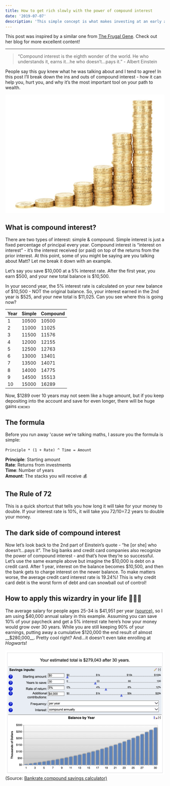 ```yaml
---
title: How to get rich slowly with the power of compound interest
date: '2019-07-07'
description: 'This simple concept is what makes investing at an early age the ultimate path to wealth'
---
```


This post was inspired by a similar one from [The Frugal Gene](https://www.thefrugalgene.com/compound-interest-formula/). Check out her blog for more excellent content!

---

> “Compound interest is the eighth wonder of the world. He who understands it, earns it…he who doesn’t…pays it.” - Albert Einstein

People say this guy knew what he was talking about and I tend to agree! In this post I’ll break down the ins and outs of compound interest - how it can help you, hurt you, and why it’s the most important tool on your path to wealth.

![Coin Stacks](./coin-stacks.jpeg)

## What is compound interest?

There are two types of interest: simple & compound. Simple interest is just a fixed percentage of principal every year. Compound interest is “interest on interest” - it’s the interest received (or paid) on top of the returns from the prior interest. At this point, some of you might be saying are you talking about Matt? Let me break it down with an example.

Let’s say you save $10,000 at a 5% interest rate. After the first year, you earn $500, and your new total balance is \$10,500.

In your second year, the 5% interest rate is calculated on your new balance of $10,500 - NOT the original balance. So, your interest earned in the 2nd year is $525, and your new total is \$11,025. Can you see where this is going now?

| Year | Simple | Compound |
| ---- | ------ | -------- |
| 1    | 10500  | 10500    |
| 2    | 11000  | 11025    |
| 3    | 11500  | 11576    |
| 4    | 12000  | 12155    |
| 5    | 12500  | 12763    |
| 6    | 13000  | 13401    |
| 7    | 13500  | 14071    |
| 8    | 14000  | 14775    |
| 9    | 14500  | 15513    |
| 10   | 15000  | 16289    |

Now, \$1289 over 10 years may not seem like a huge amount, but if you keep depositing into the account and save for even longer, there will be huge gains 💵💵💵

## The formula

Before you run away 'cause we're talking maths, I assure you the formula is simple:

`Principle * (1 + Rate) ^ Time = Amount`

**Principle**: Starting amount  
**Rate**: Returns from investments  
**Time**: Number of years  
**Amount**: The stacks you will receive 💰

## The Rule of 72

This is a quick shortcut that tells you how long it will take for your money to double. If your interest rate is 10%, it will take you 72/10=7.2 years to double your money.

## The dark side of compound interest

Now let’s look back to the 2nd part of Einstein’s quote - “he [or she] who doesn’t…pays it”. The big banks and credit card companies also recognize the power of compound interest - and that’s how they’re so successful. Let’s use the same example above but imagine the $10,000 is debt on a credit card. After 1 year, interest on the balance becomes $10,500, and then the bank gets to charge interest on the newer balance. To make matters worse, the average credit card interest rate is 19.24%! This is why credit card debt is the worst form of debt and can snowball out of control!

<!-- > Related: How to master credit card usage (link coming soon). -->

## How to apply this wizardry in your life 🧙🏼‍♀️

The average salary for people ages 25-34 is $41,951 per year [(source)](https://smartasset.com/retirement/the-average-salary-by-age), so I am using $40,000 annual salary in this example. Assuming you can save 10% of your paycheck and get a 5% interest rate here’s how your money would grow over 30 years. While you are still keeping 90% of your earnings, putting away a cumulative $120,000 the end result of almost __$280,000__. Pretty cool right? And...it doesn't even take enrolling at _Hogwarts_!

![Money over time](./balance-over-time.png)
(Source: [Bankrate compound savings calculator)](https://www.bankrate.com/calculators/savings/compound-savings-calculator-tool.aspx)

